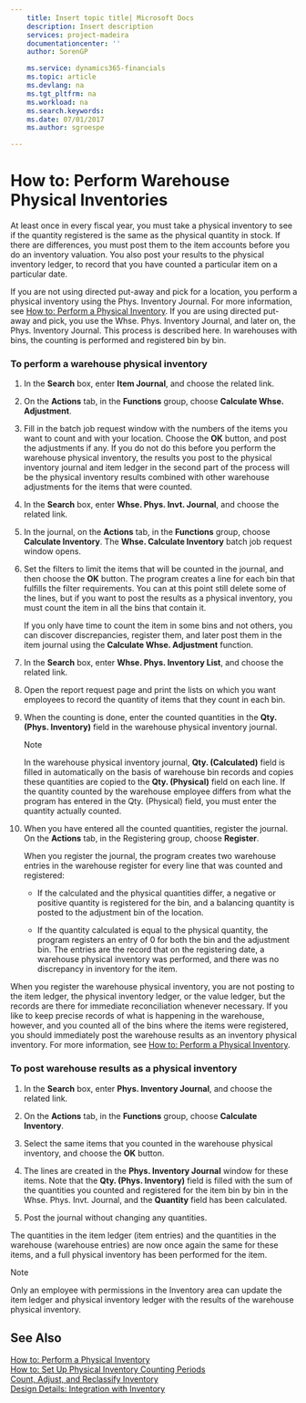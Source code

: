 ```yaml
---
    title: Insert topic title| Microsoft Docs
    description: Insert description
    services: project-madeira
    documentationcenter: ''
    author: SorenGP

    ms.service: dynamics365-financials
    ms.topic: article
    ms.devlang: na
    ms.tgt_pltfrm: na
    ms.workload: na
    ms.search.keywords:
    ms.date: 07/01/2017
    ms.author: sgroespe

---
```

# How to: Perform Warehouse Physical Inventories
At least once in every fiscal year, you must take a physical inventory to see if the quantity registered is the same as the physical quantity in stock. If there are differences, you must post them to the item accounts before you do an inventory valuation. You also post your results to the physical inventory ledger, to record that you have counted a particular item on a particular date.  
  
 If you are not using directed put-away and pick for a location, you perform a physical inventory using the Phys. Inventory Journal. For more information, see [How to: Perform a Physical Inventory](../how-to-perform-a-physical-inventory.md). If you are using directed put-away and pick, you use the Whse. Phys. Inventory Journal, and later on, the Phys. Inventory Journal. This process is described here. In warehouses with bins, the counting is performed and registered bin by bin.  
  
### To perform a warehouse physical inventory  
  
1.  In the **Search** box, enter **Item Journal**, and choose the related link.  
  
2.  On the **Actions** tab, in the **Functions** group, choose **Calculate Whse. Adjustment**.  
  
3.  Fill in the batch job request window with the numbers of the items you want to count and with your location. Choose the **OK** button, and post the adjustments if any. If you do not do this before you perform the warehouse physical inventory, the results you post to the physical inventory journal and item ledger in the second part of the process will be the physical inventory results combined with other warehouse adjustments for the items that were counted.  
  
4.  In the **Search** box, enter **Whse. Phys. Invt. Journal**, and choose the related link.  
  
5.  In the journal, on the **Actions** tab, in the **Functions** group, choose **Calculate Inventory**. The **Whse. Calculate Inventory** batch job request window opens.  
  
6.  Set the filters to limit the items that will be counted in the journal, and then choose the **OK** button. The program creates a line for each bin that fulfills the filter requirements. You can at this point still delete some of the lines, but if you want to post the results as a physical inventory, you must count the item in all the bins that contain it.  
  
     If you only have time to count the item in some bins and not others, you can discover discrepancies, register them, and later post them in the item journal using the **Calculate Whse. Adjustment** function.  
  
7.  In the **Search** box, enter **Whse. Phys. Inventory List**, and choose the related link.  
  
8.  Open the  report request page and print the lists on which you want employees to record the quantity of items that they count in each bin.  
  
9. When the counting is done, enter the counted quantities in the **Qty. (Phys. Inventory)** field in the warehouse physical inventory journal.  
  
    > [!NOTE]  
    >  In the warehouse physical inventory journal, **Qty. (Calculated)** field is filled in automatically on the basis of warehouse bin records and copies these quantities are copied to the **Qty. (Physical)** field on each line. If the quantity counted by the warehouse employee differs from what the program has entered in the Qty. (Physical) field, you must enter the quantity actually counted.  
  
10. When you have entered all the counted quantities, register the journal. On the **Actions** tab, in the Registering group, choose **Register**.  
  
     When you register the journal, the program creates two warehouse entries in the warehouse register for every line that was counted and registered:  
  
    -   If the calculated and the physical quantities differ, a negative or positive quantity is registered for the bin, and a balancing quantity is posted to the adjustment bin of the location.  
  
    -   If the quantity calculated is equal to the physical quantity, the program registers an entry of 0 for both the bin and the adjustment bin. The entries are the record that on the registering date, a warehouse physical inventory was performed, and there was no discrepancy in inventory for the item.  
  
 When you register the warehouse physical inventory, you are not posting to the item ledger, the physical inventory ledger, or the value ledger, but the records are there for immediate reconciliation whenever necessary. If you like to keep precise records of what is happening in the warehouse, however, and you counted all of the bins where the items were registered, you should immediately post the warehouse results as an inventory physical inventory. For more information, see [How to: Perform a Physical Inventory](../how-to-perform-a-physical-inventory.md).  
  
### To post warehouse results as a physical inventory  
  
1.  In the **Search** box, enter **Phys. Inventory Journal**, and choose the related link.  
  
2.  On the **Actions** tab, in the **Functions** group, choose **Calculate Inventory**.  
  
3.  Select the same items that you counted in the warehouse physical inventory, and choose the **OK** button.  
  
4.  The lines are created in the **Phys. Inventory Journal** window for these items. Note that the **Qty. (Phys. Inventory)** field is filled with the sum of the quantities you counted and registered for the item bin by bin in the Whse. Phys. Invt. Journal, and  the **Quantity** field has been calculated.  
  
5.  Post the journal without changing any quantities.  
  
 The quantities in the item ledger (item entries) and the quantities in the warehouse (warehouse entries) are now once again the same for these items, and a full physical inventory has been performed for the item.  
  
> [!NOTE]  
>  Only an employee with permissions in the Inventory area can update the item ledger and physical inventory ledger with the results of the warehouse physical inventory.  
  
## See Also  
 [How to: Perform a Physical Inventory](../how-to-perform-a-physical-inventory.md)   
 [How to: Set Up Physical Inventory Counting Periods](../how-to-set-up-physical-inventory-counting-periods.md)   
 [Count, Adjust, and Reclassify Inventory](../count-adjust-and-reclassify-inventory.md)   
 [Design Details: Integration with Inventory](design-details-integration-with-inventory.md)
